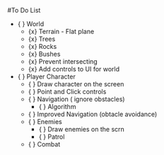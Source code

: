 #To Do List

- { } World
    - {x} Terrain - Flat plane
    - {x} Trees
    - {x} Rocks
    - {x} Bushes
    - {x} Prevent intersecting
    - {x} Add controls to UI for world
- { } Player Character
    - { } Draw character on the screen
    - { } Point and Click controls
    - { } Navigation ( ignore obstacles)
        - { } Algorithm
    - { } Improved Navigation (obtacle avoidance)
    - { } Enemies
        - { } Draw enemies on the scrn
        - { } Patrol
    - { } Combat